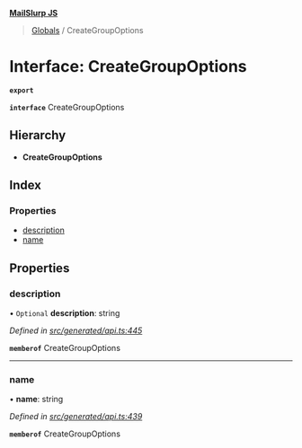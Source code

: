**[MailSlurp JS](../README.md)**

> [Globals](../README.md) / CreateGroupOptions

# Interface: CreateGroupOptions

**`export`** 

**`interface`** CreateGroupOptions

## Hierarchy

* **CreateGroupOptions**

## Index

### Properties

* [description](creategroupoptions.md#description)
* [name](creategroupoptions.md#name)

## Properties

### description

• `Optional` **description**: string

*Defined in [src/generated/api.ts:445](https://github.com/mailslurp/mailslurp-client/blob/717d89d/src/generated/api.ts#L445)*

**`memberof`** CreateGroupOptions

___

### name

•  **name**: string

*Defined in [src/generated/api.ts:439](https://github.com/mailslurp/mailslurp-client/blob/717d89d/src/generated/api.ts#L439)*

**`memberof`** CreateGroupOptions
